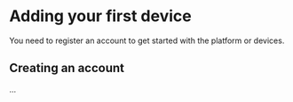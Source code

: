 # Adding your first device

You need to register an account to get started with the platform or devices.

## Creating an account

...
